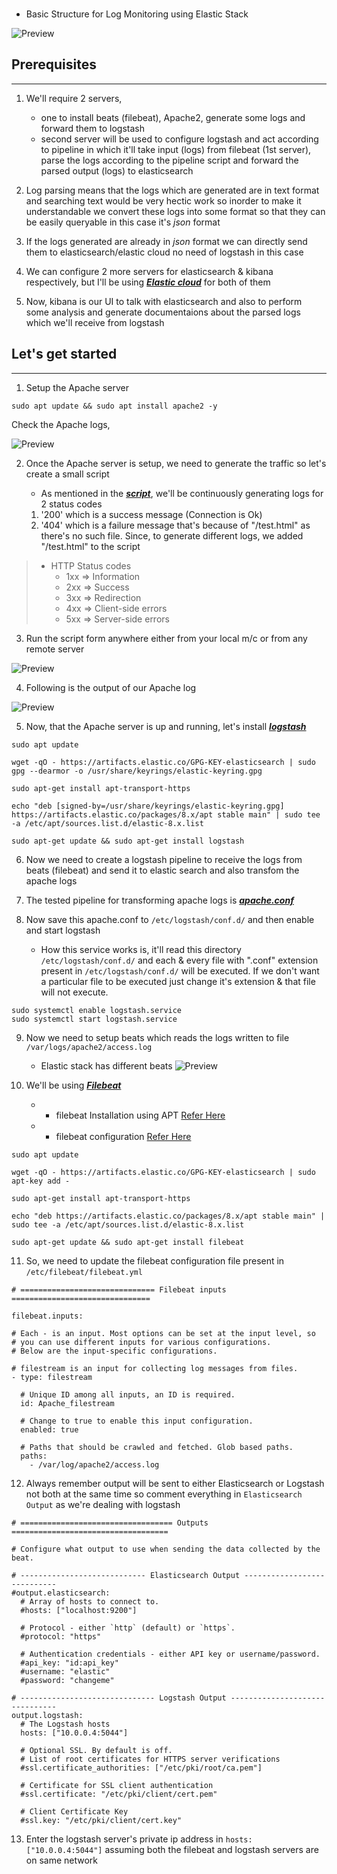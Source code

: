 
### 

* Basic Structure for Log Monitoring using Elastic Stack

![Preview](./img/elasticsearch_workflow.png)

## Prerequisites
----------------

1. We'll require 2 servers, 
     - one to install beats (filebeat), Apache2, generate some logs and forward them to logstash
     - second server will be used to configure logstash and act according to pipeline in which it'll take input (logs) from filebeat (1st server), parse the logs according to the pipeline script and forward the parsed output (logs) to elasticsearch

2. Log parsing means that the logs which are generated are in text format and searching text would be very hectic work so inorder to make it understandable we convert these logs into some format so that they can be easily queryable in this case it's _json_ format

3. If the logs generated are already in _json_ format we can directly send them to elasticsearch/elastic cloud no need of logstash in this case

4. We can configure 2 more servers for elasticsearch & kibana respectively, but I'll be using _**[Elastic cloud](https://www.elastic.co/cloud)**_ for both of them

5. Now, kibana is our UI to talk with elasticsearch and also to perform some analysis and generate documentaions about the parsed logs which we'll receive from logstash


## Let's get started
--------------------

1. Setup the Apache server
```
sudo apt update && sudo apt install apache2 -y
```
Check the Apache logs,

![Preview](./img/apache2logspath.png)

2. Once the Apache server is setup, we need to generate the traffic so let's create a small script

   * As mentioned in the _**[script](./files/ping.sh)**_, we'll be continuously generating logs for 2 status codes

   1. '200' which is a success message (Connection is Ok)
   2. '404' which is a failure message that's because of "/test.html" as there's no such file. Since, to generate different logs, we added "/test.html" to the script

>   * HTTP Status codes
>       * 1xx => Information
>       * 2xx => Success
>       * 3xx => Redirection
>       * 4xx => Client-side errors
>       * 5xx => Server-side errors


3. Run the script form anywhere either from your local m/c or from any remote server

![Preview](./img/scriptexecution.png)


4. Following is the output of our Apache log

![Preview](./img/accesslog.png)


5. Now, that the Apache server is up and running, let's install _**[logstash](https://www.elastic.co/guide/en/logstash/current/installing-logstash.html)**_

```
sudo apt update
```
```
wget -qO - https://artifacts.elastic.co/GPG-KEY-elasticsearch | sudo gpg --dearmor -o /usr/share/keyrings/elastic-keyring.gpg
```
```
sudo apt-get install apt-transport-https
```
```
echo "deb [signed-by=/usr/share/keyrings/elastic-keyring.gpg] https://artifacts.elastic.co/packages/8.x/apt stable main" | sudo tee -a /etc/apt/sources.list.d/elastic-8.x.list
```
```
sudo apt-get update && sudo apt-get install logstash
```

6. Now we need to create a logstash pipeline to receive the logs from beats (filebeat) and send it to elastic search and also transfom the apache logs

7. The tested pipeline for transforming apache logs is _**[apache.conf](./files/apache.conf)**_

8. Now save this apache.conf to ```/etc/logstash/conf.d/``` and then enable and start logstash
   * How this service works is, it'll read this directory ```/etc/logstash/conf.d/``` and each & every file with ".conf" extension present in ```/etc/logstash/conf.d/``` will be executed. If we don't want a particular file to be executed just change it's extension & that file will not execute.
```
sudo systemctl enable logstash.service
sudo systemctl start logstash.service
```
9. Now we need to setup beats which reads the logs written to file ```/var/logs/apache2/access.log```

    * Elastic stack has different beats
![Preview](./img/beatsfamily.png)

10. We'll be using _**[Filebeat](https://www.elastic.co/guide/en/beats/filebeat/current/filebeat-installation-configuration.html)**_
    * * filebeat Installation using APT [Refer Here](https://www.elastic.co/guide/en/beats/filebeat/current/setup-repositories.html)
    * * filebeat configuration [Refer Here](https://www.elastic.co/guide/en/beats/filebeat/current/configuring-howto-filebeat.html)

```
sudo apt update
```
```
wget -qO - https://artifacts.elastic.co/GPG-KEY-elasticsearch | sudo apt-key add -
```
```
sudo apt-get install apt-transport-https
```
```
echo "deb https://artifacts.elastic.co/packages/8.x/apt stable main" | sudo tee -a /etc/apt/sources.list.d/elastic-8.x.list
```
```
sudo apt-get update && sudo apt-get install filebeat
```

11. So, we need to update the filebeat configuration file present in ```/etc/filebeat/filebeat.yml```

```
# ============================== Filebeat inputs ===============================

filebeat.inputs:

# Each - is an input. Most options can be set at the input level, so
# you can use different inputs for various configurations.
# Below are the input-specific configurations.

# filestream is an input for collecting log messages from files.
- type: filestream

  # Unique ID among all inputs, an ID is required.
  id: Apache_filestream

  # Change to true to enable this input configuration.
  enabled: true

  # Paths that should be crawled and fetched. Glob based paths.
  paths:
    - /var/log/apache2/access.log
```
12. Always remember output will be sent to either Elasticsearch or Logstash not both at the same time so comment everything in ```Elasticsearch Output``` as we're dealing with logstash

```
# ================================== Outputs ===================================

# Configure what output to use when sending the data collected by the beat.

# ---------------------------- Elasticsearch Output ----------------------------
#output.elasticsearch:
  # Array of hosts to connect to.
  #hosts: ["localhost:9200"]

  # Protocol - either `http` (default) or `https`.
  #protocol: "https"

  # Authentication credentials - either API key or username/password.
  #api_key: "id:api_key"
  #username: "elastic"
  #password: "changeme"

# ------------------------------ Logstash Output -------------------------------
output.logstash:
  # The Logstash hosts
  hosts: ["10.0.0.4:5044"]

  # Optional SSL. By default is off.
  # List of root certificates for HTTPS server verifications
  #ssl.certificate_authorities: ["/etc/pki/root/ca.pem"]

  # Certificate for SSL client authentication
  #ssl.certificate: "/etc/pki/client/cert.pem"

  # Client Certificate Key
  #ssl.key: "/etc/pki/client/cert.key"

```
13. Enter the logstash server's private ip address in ```hosts: ["10.0.0.4:5044"]``` assuming both the filebeat and logstash servers are on same network
